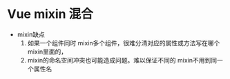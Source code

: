 # Vue mixin 混合

* mixin缺点
  1. 如果一个组件同时 mixin多个组件，很难分清对应的属性或方法写在哪个 mixin里面的，
	2. mixin的命名空间冲突也可能造成问题。难以保证不同的 mixin不用到同一个属性名